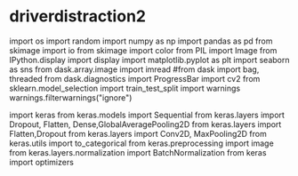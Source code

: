 # driverdistraction2



import os
import random
import numpy as np
import pandas as pd 
from skimage import io
from skimage import color
from PIL import Image
from IPython.display import display
import matplotlib.pyplot as plt
import seaborn as sns
from dask.array.image import imread
#from dask import bag, threaded
from dask.diagnostics import ProgressBar
import cv2
from sklearn.model_selection import train_test_split
import warnings
warnings.filterwarnings("ignore")



import keras
from keras.models import Sequential
from keras.layers import Dropout, Flatten, Dense,GlobalAveragePooling2D
from keras.layers import Flatten,Dropout
from keras.layers import Conv2D, MaxPooling2D
from keras.utils import to_categorical
from keras.preprocessing import image 
from keras.layers.normalization import BatchNormalization
from keras import optimizers











